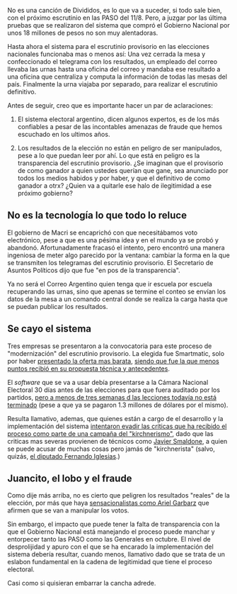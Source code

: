 No es una canción de Divididos, es lo que va a suceder, si todo sale bien, con el próximo escrutinio en las PASO del 11/8. Pero, a juzgar por las última pruebas que se realizaron del sistema que compró el Gobierno Nacional por unos 18 millones de pesos no son muy alentadoras.

Hasta ahora el sistema para el escrutinio provisorio en las elecciones nacionales funcionaba mas o menos así: Una vez cerrada la mesa y confeccionado el telegrama con los resultados, un empleado del correo  llevaba las urnas hasta una oficina del correo y mandaba ese resultado a una oficina que centraliza y computa la información de todas las mesas del país. Finalmente la urna viajaba por separado, para realizar el escrutinio definitivo.

Antes de seguir, creo que es importante hacer un par de aclaraciones:

1. El sistema electoral argentino, dicen algunos expertos, es de los más confiables a pesar de las incontables amenazas de fraude que hemos escuchado en los ultimos años.

2. Los resultados de la elección no están en peligro de ser manipulados, pese a lo que puedan leer por ahí. Lo que está en peligro es la transparencia del escrutinio provisorio. ¿Se imaginan que el provisorio de como ganador a quien ustedes querían que gane, sea anunciado por todos los medios habidos y por haber, y que el definitivo de como ganador a otrx? ¿Quien va a quitarle ese halo de ilegitimidad a ese próximo gobierno?

## No es la tecnología lo que todo lo reluce

El gobierno de Macri se encaprichó con que necesitábamos voto electrónico, pese a que es una pésima idea y en el mundo ya se probó y abandonó. Afortunadamente fracasó el intento, pero encontró una manera ingeniosa de meter algo parecido por la ventana: cambiar la forma en la que se transmiten los telegramas del escrutinio provisorio. El Secretario de Asuntos Políticos dijo que fue "en pos de la transparencia".

Ya no será el Correo Argentino quien tenga que ir escuela por escuela recuperando las urnas, sino que apenas se termine el conteo se envían los datos de la mesa a un comando central donde se realiza la carga hasta que se puedan publicar los resultados.

## Se cayo el sistema

Tres empresas se presentaron a la convocatoria para este proceso de "modernización" del escrutinio provisorio. La elegida fue Smartmatic, solo por haber [presentado la oferta mas barata](https://twitter.com/mis2centavos/status/1151874045392109569?s=20), [siendo que fue la que menos puntos recibió en su propuesta técnica y antecedentes](https://twitter.com/mis2centavos/status/1151868418943070209).

El _software_ que se va a usar debía presentarse a la Cámara Nacional Electoral 30 días antes de las elecciones para que fuera auditado por los partidos, [pero a menos de tres semanas d las lecciones todavía no está terminado](https://twitter.com/arilijalad/status/1153603417828462592) (pese a que ya se pagaron 1.3 millones de dólares por el mismo).

Resulta llamativo, ademas, que quienes están a cargo de el desarrollo y la implementación del sistema [intentaron evadir las críticas que ha recibido el proceso como parte de una campaña del "kirchnerismo"](https://www.infobae.com/politica/2019/07/06/el-correo-y-smartmatic-aclararon-como-sera-el-sistema-de-carga-de-datos-en-las-paso/), dado que las criticas mas severas provienen de técnicos como [Javier Smaldone](https://blog.smaldone.com.ar), a quien se puede acusar de muchas cosas pero jamás de "kirchnerista" (salvo, quizás, [el diputado Fernando Iglesias](https://mobile.twitter.com/mis2centavos/status/1053059361751396352).)

## Juancito, el lobo y el fraude

Como dije más arriba, no es cierto que peligren los resultados "reales" de la elección, por más que haya [sensacionalistas como Ariel Garbarz](https://twitter.com/GarbarzAriel/status/1151509791061291009?s=20) que afirmen que se van a manipular los votos.

Sin embargo, el impacto que puede tener la falta de transparencia con la que el Gobierno Nacional está manejando el proceso puede manchar y entorpecer tanto las PASO como las Generales en octubre. El nivel de desprolijidad y apuro con el que se ha encarado la implementación del sistema debería resultar, cuando menos, llamativo dado que se trata de un eslabon fundamental en la cadena de legitimidad que tiene el proceso electoral.

Casi como si quisieran embarrar la cancha adrede.

